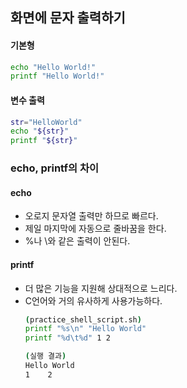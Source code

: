 ## 화면에 문자 출력하기
#### 기본형
``` bash
echo "Hello World!"
printf "Hello World!"
```
#### 변수 출력
``` bash
str="HelloWorld"
echo "${str}"
printf "${str}"
```
### echo, printf의 차이
#### echo
* 오로지 문자열 출력만 하므로 빠르다.
* 제일 마지막에 자동으로 줄바꿈을 한다.
* %나 \와 같은 출력이 안된다.
#### printf
* 더 많은 기능을 지원해 상대적으로 느리다.
* C언어와 거의 유사하게 사용가능하다.  
    ``` bash
    (practice_shell_script.sh)
    printf "%s\n" "Hello World"
    printf "%d\t%d" 1 2

    (실행 결과)
    Hello World
    1    2
    ```
